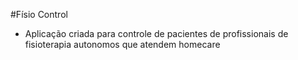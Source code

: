 #Físio Control

- Aplicação criada para controle de pacientes de profissionais de fisioterapia autonomos que atendem homecare
